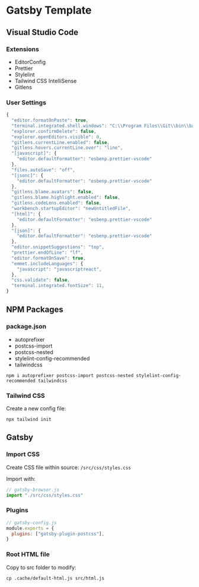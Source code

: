 # Gatsby Template

## Visual Studio Code

### Extensions

-   EditorConfig
-   Prettier
-   Stylelint
-   Tailwind CSS IntelliSense
-   Gitlens

### User Settings 

```js
{
  "editor.formatOnPaste": true,
  "terminal.integrated.shell.windows": "C:\\Program Files\\Git\\bin\\bash.exe",
  "explorer.confirmDelete": false,
  "explorer.openEditors.visible": 0,
  "gitlens.currentLine.enabled": false,
  "gitlens.hovers.currentLine.over": "line",
  "[javascript]": {
    "editor.defaultFormatter": "esbenp.prettier-vscode"
  },
  "files.autoSave": "off",
  "[jsonc]": {
    "editor.defaultFormatter": "esbenp.prettier-vscode"
  },
  "gitlens.blame.avatars": false,
  "gitlens.blame.highlight.enabled": false,
  "gitlens.codeLens.enabled": false,
  "workbench.startupEditor": "newUntitledFile",
  "[html]": {
    "editor.defaultFormatter": "esbenp.prettier-vscode"
  },
  "[json]": {
    "editor.defaultFormatter": "esbenp.prettier-vscode"
  },
  "editor.snippetSuggestions": "top",
  "prettier.endOfLine": "lf",
  "editor.formatOnSave": true,
  "emmet.includeLanguages": {
    "javascript": "javascriptreact",
  },
  "css.validate": false,
  "terminal.integrated.fontSize": 11,
}
```

## NPM Packages

### package.json

- autoprefixer
- postcss-import
- postcss-nested
- stylelint-config-recommended
- tailwindcss

```npm i autoprefixer postcss-import postcss-nested stylelint-config-recommended tailwindcss```

### Tailwind CSS

Create a new config file:

```npx tailwind init```

## Gatsby


### Import CSS

Create CSS file within source:
```/src/css/styles.css```

Import with:

```js
// gatsby-browser.js
import "./src/css/styles.css"
```

### Plugins

```js
// gatsby-config.js
module.exports = {
  plugins: ["gatsby-plugin-postcss"],
}
```

### Root HTML file

Copy to src folder to modify:

```
cp .cache/default-html.js src/html.js
```
